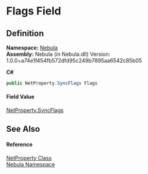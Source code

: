 # Flags Field




## Definition
**Namespace:** <a href="N_Nebula">Nebula</a>  
**Assembly:** Nebula (in Nebula.dll) Version: 1.0.0+a74e1f454fb572dfd95c249b7895aa6542c85b05

**C#**
``` C#
public NetProperty.SyncFlags Flags
```



#### Field Value
<a href="T_Nebula_NetProperty_SyncFlags">NetProperty.SyncFlags</a>

## See Also


#### Reference
<a href="T_Nebula_NetProperty">NetProperty Class</a>  
<a href="N_Nebula">Nebula Namespace</a>  
